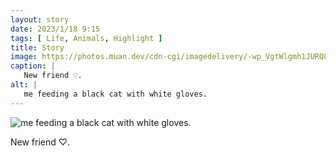 ```yaml
---
layout: story
date: 2023/1/18 9:15
tags: [ Life, Animals, Highlight ]
title: Story
image: https://photos.muan.dev/cdn-cgi/imagedelivery/-wp_VgtWlgmh1JURQ8t1mg/26b167f6-c065-44ee-bd15-2e01ab776900/public
caption: |
   New friend ♡.
alt: |
   me feeding a black cat with white gloves.
---
```


![me feeding a black cat with white gloves.](https://photos.muan.dev/cdn-cgi/imagedelivery/-wp_VgtWlgmh1JURQ8t1mg/26b167f6-c065-44ee-bd15-2e01ab776900/public)

New friend ♡.
